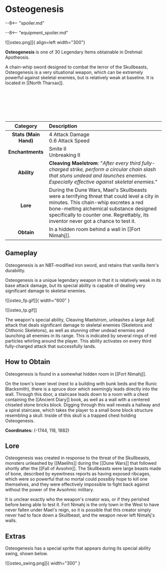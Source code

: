 # Osteogenesis

--8<-- "spoiler.md"

--8<-- "equipment_spoiler.md"

![[osteo.png]]{ align=left width="300"}

**Osteogenesis** is one of 30 Legendary Items obtainable in Drehmal: Apotheosis.

A chain-whip sword designed to combat the terror of the Skullbeasts, Osteogenesis is a very situational weapon, which can be extremely powerful against skeletal enemies, but is relatively weak at baseline. It is located in [[North Tharxax]].

<br> <br> <br> <br> <br>

| Category | Description |
|:--------------------------------:|:-----------------------------------------------------------------------------------------------------------------------------------------------------------------------------|
| **Stats (Main Hand)**         | 4 Attack Damage <br> 0.6 Attack Speed         |
| **Enchantments**              | Smite II <br> Unbreaking II |
| **Ability**                   | **Cleaving Maelstrom**: "*After every third fully-charged strike, perform a circular chain slash that stuns undead and launches enemies. Especially effective against skeletal enemies.*" |
| **Lore**                      | During the Dune Wars, Mael's Skullbeasts were a terrifying threat that could level a city in minutes. This chain-whip excretes a red bone-melting alchemical substance designed specifically to counter one. Regrettably, its inventor never got a chance to test it. |
| **Obtain**                    | In a hidden room behind a wall in [[Fort Nimahj]].   |

## Gameplay
Osteogenesis is an NBT-modified iron sword, and retains that vanilla item's durability.

Osteogenesis is a unique legendary weapon in that it is relatively weak in its base attack damage, but its special ability is capable of dealing very significant damage to skeletal enemies. 

![[osteo_fp.gif]]{ width="600" }

![[osteo_tp.gif]]

The weapon's special ability, Cleaving Maelstrom, unleashes a large AoE attack that deals significant damage to skeletal enemies (Skeletons and Chthonic Skeletons), as well as stunning other undead enemies and launching all enemies in its range. This is indicated by several rings of red particles whirling around the player. This ability activates on every third fully-charged attack that successfully lands. 

## How to Obtain
Osteogenesis is found in a somewhat hidden room in [[Fort Nimahj]].

On the town's lower level (next to a building with bunk beds and the Runic Blacksmith), there is a spruce door which seemingly leads directly into the wall. Through this door, a staircase leads down to a room with a chest containing the [[Ancient Diary]] book, as well as a wall with a centered chiseled stone bricks block. Digging through this wall reveals a hallway and a spiral staircase, which takes the player to a small bone block structure resembling a skull. Inside of this skull is a trapped chest holding Osteogenesis.

**Coordinates:** (-1744, 118, 1882)

## Lore
Osteogenesis was created in response to the threat of the Skullbeasts, monsters unleashed by [[Maelihs]] during the [[Dune Wars]] that followed shortly after the [[Fall of Avsohm]]. The Skullbeasts were large beasts made of bone, described by eyewitness reports as having exposed ribcages, which were so powerful that no mortal could possibly hope to kill one themselves, and they were effectively impossible to fight back against without the power of the Avsohmic military.

It is unclear exactly who the weapon's creator was, or if they perished before being able to test it. Fort Nimahj is the only town in the West to have never fallen under Mael's reign, so it is possible that this creator simply never had to face down a Skullbeast, and the weapon never left Nimahj's walls.

## Extras
Osteogenesis has a special sprite that appears during its special ability swing, shown below.

![[osteo_swing.png]]{ width="300" }
